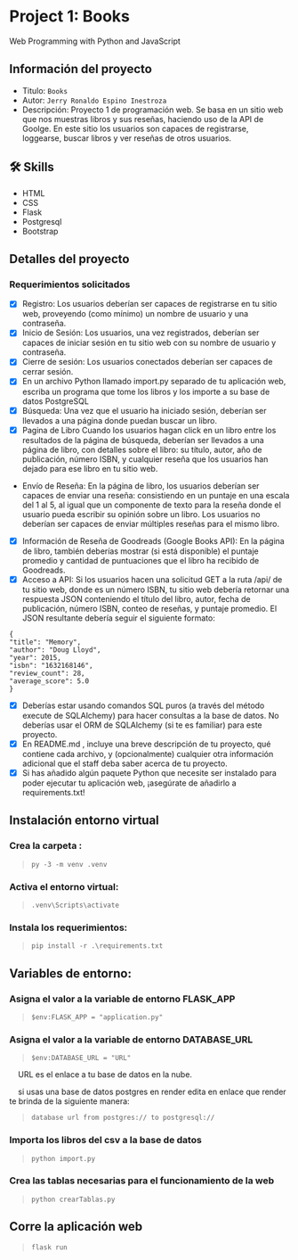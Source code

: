 # Project 1: Books
 Web Programming with Python and JavaScript
## Información del proyecto
- Titulo:  `Books`
- Autor:  `Jerry Ronaldo Espino Inestroza`
- Descripción: Proyecto 1 de programación web. Se basa en un sitio web que nos muestras libros y sus reseñas, haciendo uso de la API de Goolge. En este sitio los usuarios son capaces de registrarse, loggearse, buscar libros y ver reseñas de otros usuarios.
<!--- Video: [video]()-->

## 🛠 Skills
- HTML
- CSS
- Flask
- Postgresql
- Bootstrap

## Detalles del proyecto
### Requerimientos solicitados
- [x] Registro: Los usuarios deberían ser capaces de registrarse en tu sitio web, proveyendo (como mínimo) un nombre de usuario y una contraseña.
- [x] Inicio de Sesión: Los usuarios, una vez registrados, deberían ser capaces de iniciar sesión en tu sitio web con su nombre de usuario y contraseña.
- [x] Cierre de sesión: Los usuarios conectados deberían ser capaces de cerrar sesión.
- [x] En un archivo Python llamado import.py separado de tu aplicación web, escriba un programa que tome los libros y los importe a su base de datos PostgreSQL
- [x] Búsqueda: Una vez que el usuario ha iniciado sesión, deberían ser llevados a una página donde puedan buscar un libro.
- [x] Pagina de Libro Cuando los usuarios hagan click en un libro entre los resultados de la página de búsqueda, deberían ser llevados a una página de libro, con detalles sobre el libro: su título, autor, año de publicación, número ISBN, y cualquier reseña que los usuarios han dejado para ese libro en tu sitio web.
- Envío de Reseña: En la página de libro, los usuarios deberían ser capaces de enviar una reseña: consistiendo en un puntaje en una escala del 1 al 5, al igual que un componente de texto para la reseña donde el usuario pueda escribir su opinión sobre un libro. Los usuarios no deberían ser capaces de enviar múltiples reseñas para el mismo libro.
- [x] Información de Reseña de Goodreads (Google Books API): En la página de libro, también deberías mostrar (si está disponible) el puntaje promedio y cantidad de puntuaciones que el libro ha recibido de Goodreads.
- [x] Acceso a API: Si los usuarios hacen una solicitud GET a la ruta /api/ de tu sitio web, donde es un número ISBN, tu sitio web debería retornar una respuesta JSON conteniendo el título del libro, autor, fecha de publicación, número ISBN, conteo de reseñas, y puntaje promedio. El JSON resultante debería seguir el siguiente formato:
>
    {
    "title": "Memory",
    "author": "Doug Lloyd",
    "year": 2015,
    "isbn": "1632168146",
    "review_count": 28,
    "average_score": 5.0
    }

- [x] Deberías estar usando comandos SQL puros (a través del método execute de SQLAlchemy) para hacer consultas a la base de datos. No deberías usar el ORM de SQLAlchemy (si te es familiar) para este proyecto.
- [x] En README.md , incluye una breve descripción de tu proyecto, qué contiene cada archivo, y (opcionalmente) cualquier otra información adicional que el staff deba saber acerca de tu proyecto.
- [x] Si has añadido algún paquete Python que necesite ser instalado para poder ejecutar tu aplicación web, ¡asegúrate de añadirlo a requirements.txt!
## Instalación entorno virtual
### Crea la carpeta : 
>`py -3 -m venv .venv`   
### Activa el entorno virtual:
> `.venv\Scripts\activate`
### Instala los requerimientos: 
> `pip install -r .\requirements.txt`
## Variables de entorno:
### Asigna el valor a la variable de entorno FLASK_APP 
>`$env:FLASK_APP = "application.py"`
### Asigna el valor a la variable de entorno DATABASE_URL
>`$env:DATABASE_URL = "URL"` 

&nbsp;&nbsp;&nbsp; URL es el enlace a tu base de datos en la nube.

&nbsp;&nbsp;&nbsp; si usas una base de datos postgres en render edita en enlace que render te brinda de la siguiente manera:

>`database url from postgres:// to postgresql://`

### Importa los libros del csv a la base de datos
>`python import.py`

### Crea las tablas necesarias para el funcionamiento de la web
>`python crearTablas.py`

## Corre la aplicación web
>`flask run`

